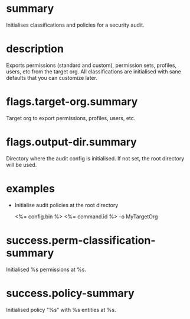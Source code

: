 # summary

Initialises classifications and policies for a security audit.

# description

Exports permissions (standard and custom), permission sets, profiles, users, etc from the target org. All classifications are initialised with sane defaults that you can customize later.

# flags.target-org.summary

Target org to export permissions, profiles, users, etc.

# flags.output-dir.summary

Directory where the audit config is initialised. If not set, the root directory will be used.

# examples

- Initialise audit policies at the root directory

  <%= config.bin %> <%= command.id %> -o MyTargetOrg

# success.perm-classification-summary

Initialised %s permissions at %s.

# success.policy-summary

Initialised policy "%s" with %s entities at %s.
